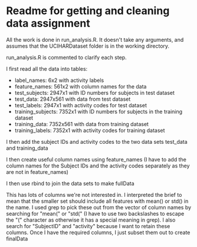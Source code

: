# Readme for getting and cleaning data assignment

All the work is done in run_analysis.R.  It doesn't take any arguments, and assumes that the UCIHARDataset folder is in the working directory.

run_analysis.R is commented to clarify each step.

I first read all the data into tables:
- label_names: 6x2 with activity labels
- feature_names: 561x2 with column names for the data
- test_subjects: 2947x1 with ID numbers for subjects in test dataset
- test_data: 2947x561 with data from test dataset
- test_labels: 2947x1 with activity codes for test dataset
- training_subjects: 7352x1 with ID numbers for subjects in the training dataset
- training_data: 7352x561 with data from training dataset
- training_labels: 7352x1 with activity codes for training dataset

I then add the subject IDs and activity codes to the two data sets test_data and training_data

I then create useful column names using feature_names (I have to add the column names for the Subject IDs and the activity codes separately as they are not in feature_names)

I then use rbind to join the data sets to make fullData

This has lots of columns we're not interested in.  I interpreted the brief to mean that the smaller set should include all features with mean() or std() in the name.  I used grep to pick these out from the vector of column names by searching for "mean(" or "std(" (I have to use two backslashes to escape the "(" character as otherwise it has a special meaning in grep).  I also search for "SubjectID" and "activity" because I want to retain these columns.  Once I have the required columns, I just subset them out to create finalData

 
